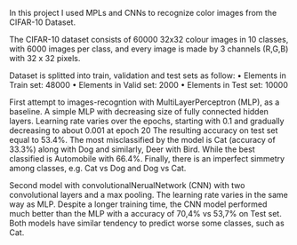 In this project I used MPLs and CNNs to recognize color images from the CIFAR-10 Dataset.

The CIFAR-10 dataset consists of 60000 32x32 colour images in 10 classes, with 6000 images per class, and every image is made by 3 channels (R,G,B) with 32 x 32 pixels.

Dataset is splitted into train, validation and test sets as follow:
• Elements in Train set: 48000
• Elements in Valid set: 2000
• Elements in Test set: 10000

First attempt to images-recogntion with MultiLayerPerceptron (MLP), as a baseline.
A simple MLP with decreasing size of fully connected hidden layers.
Learning rate varies over the epochs, starting with 0.1 and gradually decreasing to about 0.001 at epoch 20
The resulting accuracy on test set equal to 53.4%.
The most misclassified by the model is Cat (accuracy of 33.3%) along with Dog and similarly, Deer with Bird.
While the best classified is Automobile with 66.4%.
Finally, there is an imperfect simmetry among classes, e.g. Cat vs Dog and Dog vs Cat.

Second model with convolutionalNerualNetwork (CNN) with two convolutional layers and a max pooling.
The learning rate varies in the same way as MLP.
Despite a longer training time, the CNN model performed much better than the MLP with a accuracy of 70,4% vs 53,7% on Test set.
Both models have similar tendency to predict worse some classes, such as Cat.
